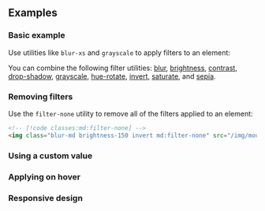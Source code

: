 <ApiTable
  rows=
/>

## Examples

### Basic example

Use utilities like `blur-xs` and `grayscale` to apply filters to an element:

You can combine the following filter utilities: [blur](/docs/filter-blur), [brightness](/docs/filter-brightness), [contrast](/docs/filter-contrast), [drop-shadow](/docs/filter-drop-shadow), [grayscale](/docs/filter-grayscale), [hue-rotate](/docs/filter-hue-rotate), [invert](/docs/filter-invert), [saturate](/docs/filter-saturate), and [sepia](/docs/filter-sepia).

### Removing filters

Use the `filter-none` utility to remove all of the filters applied to an element:

```html
<!-- [!code classes:md:filter-none] -->
<img class="blur-md brightness-150 invert md:filter-none" src="/img/mountains.jpg" />
```

### Using a custom value

### Applying on hover

### Responsive design

